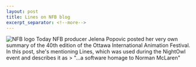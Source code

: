 ```yaml
---
layout: post
title: Lines on NFB blog
excerpt_separator: <!--more-->
---
```


<img class="postThumbnail" src="http://2.gravatar.com/avatar/856b0ee6c36884cde0757866b380342a?s=200&d=mm&r=g" alt="NFB logo">
Today NFB producer Jelena Popovic posted her very own summary of the 40th edition of the Ottawa International Animation Festival. In this post, she's mentioning Lines, which was used during the NightOwl event and describes it as
> "...a software homage to Norman McLaren"

<!--more-->
